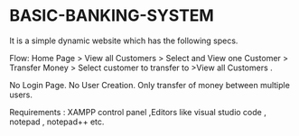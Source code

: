 # BASIC-BANKING-SYSTEM
It is a simple dynamic website which has the following specs.

Flow: Home Page > View all Customers > Select and View one Customer > Transfer Money > Select customer to transfer to >View all Customers .

No Login Page. No User Creation. Only transfer of money between multiple users.

Requirements : XAMPP control panel ,Editors like visual studio code , notepad , notepad++ etc.
